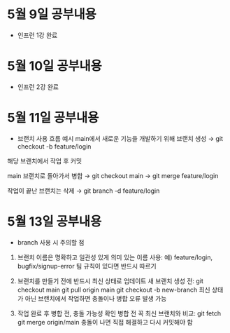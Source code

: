 # 5월 9일 공부내용
- 인프런 1강 완료
# 5월 10일 공부내용
- 인프런 2강 완료
# 5월 11일 공부내용
- 브랜치 사용 흐름 예시
main에서 새로운 기능을 개발하기 위해 브랜치 생성
→ git checkout -b feature/login

해당 브랜치에서 작업 후 커밋

main 브랜치로 돌아가서 병합
→ git checkout main
→ git merge feature/login

작업이 끝난 브랜치는 삭제
→ git branch -d feature/login
# 5월 13일 공부내용
- branch 사용 시 주의할 점
1. 브랜치 이름은 명확하고 일관성 있게
의미 있는 이름 사용: 예) feature/login, bugfix/signup-error
팀 규칙이 있다면 반드시 따르기

2. 브랜치를 만들기 전에 반드시 최신 상태로 업데이트
새 브랜치 생성 전:
git checkout main
git pull origin main
git checkout -b new-branch
최신 상태가 아닌 브랜치에서 작업하면 충돌이나 병합 오류 발생 가능

3. 작업 완료 후 병합 전, 충돌 가능성 확인
병합 전 꼭 최신 브랜치와 비교:
git fetch
git merge origin/main
충돌이 나면 직접 해결하고 다시 커밋해야 함